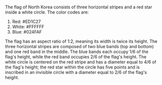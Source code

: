 The flag of North Korea consists of three horizontal stripes and a red star inside a white circle. The color codes are:

1. Red: #ED1C27
2. White: #FFFFFF
3. Blue: #024FAF

The flag has an aspect ratio of 1:2, meaning its width is twice its height. The three horizontal stripes are composed of two blue bands (top and bottom) and one red band in the middle. The blue bands each occupy 1/6 of the flag's height, while the red band occupies 2/6 of the flag's height. The white circle is centered on the red stripe and has a diameter equal to 4/6 of the flag's height; the red star within the circle has five points and is inscribed in an invisible circle with a diameter equal to 2/6 of the flag's height.
